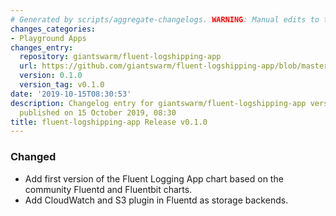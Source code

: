 ```yaml
---
# Generated by scripts/aggregate-changelogs. WARNING: Manual edits to this files will be overwritten.
changes_categories:
- Playground Apps
changes_entry:
  repository: giantswarm/fluent-logshipping-app
  url: https://github.com/giantswarm/fluent-logshipping-app/blob/master/CHANGELOG.md#v010-
  version: 0.1.0
  version_tag: v0.1.0
date: '2019-10-15T08:30:53'
description: Changelog entry for giantswarm/fluent-logshipping-app version 0.1.0,
  published on 15 October 2019, 08:30
title: fluent-logshipping-app Release v0.1.0
---
```


### Changed
- Add first version of the Fluent Logging App chart based on the community Fluentd and Fluentbit charts.
- Add CloudWatch and S3 plugin in Fluentd as storage backends.
